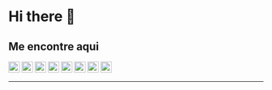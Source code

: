# Hi there 👋

## Me encontre aqui

[<img alt="YouTube" width="22px" src="https://cdn.jsdelivr.net/npm/simple-icons@v3/icons/youtube.svg" />][youtube]
[<img alt="LinkedIn" width="22px" src="https://cdn.jsdelivr.net/npm/simple-icons@v3/icons/linkedin.svg" />][linkedin]
[<img alt="Instagram" width="22px" src="https://cdn.jsdelivr.net/npm/simple-icons@v3/icons/instagram.svg" />][instagram]
[<img alt="Facebook" width="22px" src="https://cdn.jsdelivr.net/npm/simple-icons@3.4.0/icons/facebook.svg" />][facebook]
[<img alt="Skipe" width="22px" src="https://cdn.jsdelivr.net/npm/simple-icons@3.4.0/icons/skype.svg" />][skype]
[<img alt="Gmail" width="22px" src="https://cdn.jsdelivr.net/npm/simple-icons@3.4.0/icons/discord.svg" />][discord]
[<img alt="Outlook" width="22px" src="https://cdn.jsdelivr.net/npm/simple-icons@3.4.0/icons/microsoftoutlook.svg" />][outlook]
[<img alt="Outlook" width="22px" src="https://cdn.jsdelivr.net/npm/simple-icons@3.4.0/icons/gmail.svg" />][gmail]


----------


[youtube]: https://www.youtube.com/channel/UCXKb8To1OWsDy6dqf4oM-_g
[instagram]: https://www.instagram.com/__gasilva/?hl=pt-br
[linkedin]: linkedin.com/in/gustavo-silva-69b84a15b
[facebook]: https://www.facebook.com/gAlmeida11
[skype]: https://join.skype.com/invite/qZhq0U5rCmDp
[discord]: https://linkedin.com/in/codeSTACKr
[outlook]: gustavo_almeida11@hotmail.com
[gmail]: gustavoalmeidasilva41@gmail.com
